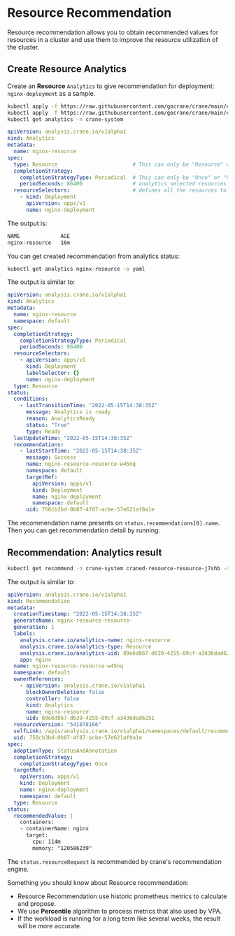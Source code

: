 # Resource Recommendation

Resource recommendation allows you to obtain recommended values for resources in a cluster and use them to improve the resource utilization of the cluster.

## Create Resource Analytics

Create an **Resource** `Analytics` to give recommendation for deployment: `nginx-deployment` as a sample.

```bash
kubectl apply -f https://raw.githubusercontent.com/gocrane/crane/main/examples/analytics/nginx-deployment.yaml
kubectl apply -f https://raw.githubusercontent.com/gocrane/crane/main/examples/analytics/analytics-resource.yaml
kubectl get analytics -n crane-system
```

```yaml title="analytics-resource.yaml"  hl_lines="7 24 11-14 28-31"
apiVersion: analysis.crane.io/v1alpha1
kind: Analytics
metadata:
  name: nginx-resource
spec:
  type: Resource                        # This can only be "Resource" or "HPA".
  completionStrategy:
    completionStrategyType: Periodical  # This can only be "Once" or "Periodical".
    periodSeconds: 86400                # analytics selected resources every 1 day
  resourceSelectors:                    # defines all the resources to be select with
    - kind: Deployment
      apiVersion: apps/v1
      name: nginx-deployment
```

The output is:

```bash
NAME             AGE
nginx-resource   16m
```

You can get created recommendation from analytics status:

```bash
kubectl get analytics nginx-resource -o yaml
```

The output is similar to:

```yaml
apiVersion: analysis.crane.io/v1alpha1
kind: Analytics
metadata:
  name: nginx-resource
  namespace: default
spec:
  completionStrategy:
    completionStrategyType: Periodical
    periodSeconds: 86400
  resourceSelectors:
    - apiVersion: apps/v1
      kind: Deployment
      labelSelector: {}
      name: nginx-deployment
  type: Resource
status:
  conditions:
    - lastTransitionTime: "2022-05-15T14:38:35Z"
      message: Analytics is ready
      reason: AnalyticsReady
      status: "True"
      type: Ready
  lastUpdateTime: "2022-05-15T14:38:35Z"
  recommendations:
    - lastStartTime: "2022-05-15T14:38:35Z"
      message: Success
      name: nginx-resource-resource-w45nq
      namespace: default
      targetRef:
        apiVersion: apps/v1
        kind: Deployment
        name: nginx-deployment
        namespace: default
      uid: 750cb3bd-0b87-4f87-acbe-57e621af0a1e 
```

The recommendation name presents on `status.recommendations[0].name`. Then you can get recommendation detail by running:

## Recommendation: Analytics result

```bash
kubectl get recommend -n crane-system craned-resource-resource-j7shb -o yaml
```

The output is similar to:

```yaml  hl_lines="32-37"
apiVersion: analysis.crane.io/v1alpha1
kind: Recommendation
metadata:
  creationTimestamp: "2022-05-15T14:38:35Z"
  generateName: nginx-resource-resource-
  generation: 1
  labels:
    analysis.crane.io/analytics-name: nginx-resource
    analysis.crane.io/analytics-type: Resource
    analysis.crane.io/analytics-uid: 89e6d867-d639-4255-89cf-a3436dad6251
    app: nginx
  name: nginx-resource-resource-w45nq
  namespace: default
  ownerReferences:
    - apiVersion: analysis.crane.io/v1alpha1
      blockOwnerDeletion: false
      controller: false
      kind: Analytics
      name: nginx-resource
      uid: 89e6d867-d639-4255-89cf-a3436dad6251
  resourceVersion: "541878166"
  selfLink: /apis/analysis.crane.io/v1alpha1/namespaces/default/recommendations/nginx-resource-resource-w45nq
  uid: 750cb3bd-0b87-4f87-acbe-57e621af0a1e
spec:
  adoptionType: StatusAndAnnotation
  completionStrategy:
    completionStrategyType: Once
  targetRef:
    apiVersion: apps/v1
    kind: Deployment
    name: nginx-deployment
    namespace: default
  type: Resource
status:
  recommendedValue: |
    containers:
    - containerName: nginx
      target:
        cpu: 114m
        memory: "120586239"
```

The `status.resourceRequest` is recommended by crane's recommendation engine.

Something you should know about Resource recommendation:

* Resource Recommendation use historic prometheus metrics to calculate and propose.
* We use **Percentile** algorithm to process metrics that also used by VPA.
* If the workload is running for a long term like several weeks, the result will be more accurate.
